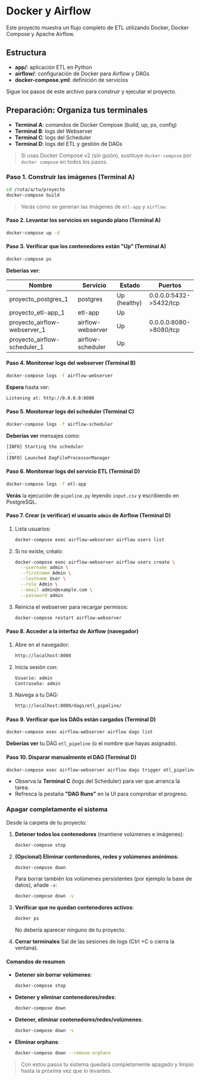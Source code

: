 # Docker y Airflow

Este proyecto muestra un flujo completo de ETL utilizando Docker, Docker Compose y Apache Airflow.

## Estructura

* **app/**: aplicación ETL en Python
* **airflow/**: configuración de Docker para Airflow y DAGs
* **docker-compose.yml**: definición de servicios

Sigue los pasos de este archivo para construir y ejecutar el proyecto.

## Preparación: Organiza tus terminales

* **Terminal A**: comandos de Docker Compose (build, up, ps, config)
* **Terminal B**: logs del Webserver
* **Terminal C**: logs del Scheduler
* **Terminal D**: logs del ETL y gestión de DAGs

> Si usas Docker Compose v2 (sin guión), sustituye `docker-compose` por `docker compose` en todos los pasos.

### Paso 1. Construir las imágenes (Terminal A)

```bash
cd /ruta/a/tu/proyecto
docker-compose build
```

> Verás cómo se generan las imágenes de `etl-app` y `airflow`.

#### Paso 2. Levantar los servicios en segundo plano (Terminal A)

```bash
docker-compose up -d
```

#### Paso 3. Verificar que los contenedores están "Up" (Terminal A)

```bash
docker-compose ps
```

**Deberías ver**:

| Nombre                         | Servicio          | Estado       | Puertos               |
| ------------------------------ | ----------------- | ------------ | --------------------- |
| proyecto\_postgres\_1          | postgres          | Up (healthy) | 0.0.0.0:5432->5432/tcp |
| proyecto\_etl-app\_1           | etl-app           | Up           |                       |
| proyecto\_airflow-webserver\_1 | airflow-webserver | Up           | 0.0.0.0:8080->8080/tcp |
| proyecto\_airflow-scheduler\_1 | airflow-scheduler | Up           |                       |

#### Paso 4. Monitorear logs del webserver (Terminal B)

```bash
docker-compose logs -f airflow-webserver
```

**Espera** hasta ver:

```bash
Listening at: http://0.0.0.0:8080
```

#### Paso 5. Monitorear logs del scheduler (Terminal C)

```bash
docker-compose logs -f airflow-scheduler
```

**Deberías ver** mensajes como:

```bash
[INFO] Starting the scheduler
...
[INFO] Launched DagFileProcessorManager
```

#### Paso 6. Monitorear logs del servicio ETL (Terminal D)

```bash
docker-compose logs -f etl-app
```

**Verás** la ejecución de `pipeline.py` leyendo `input.csv` y escribiendo en PostgreSQL.

#### Paso 7. Crear (o verificar) el usuario `admin` de Airflow (Terminal D)

1. Lista usuarios:

   ```bash
   docker-compose exec airflow-webserver airflow users list
   ```

2. Si no existe, créalo:

   ```bash
   docker-compose exec airflow-webserver airflow users create \
     --username admin \
     --firstname Admin \
     --lastname User \
     --role Admin \
     --email admin@example.com \
     --password admin
   ```

3. Reinicia el webserver para recargar permisos:

   ```bash
   docker-compose restart airflow-webserver
   ```

#### Paso 8. Acceder a la interfaz de Airflow (navegador)

1. Abre en el navegador:

   ```bash
   http://localhost:8080
   ```

2. Inicia sesión con:

   ```bash
   Usuario: admin
   Contraseña: admin
   ```

3. Navega a tu DAG:

   ```bash
   http://localhost:8080/dags/etl_pipeline/
   ```

#### Paso 9. Verificar que los DAGs están cargados (Terminal D)

```bash
docker-compose exec airflow-webserver airflow dags list
```

**Deberías ver** tu DAG `etl_pipeline` (o el nombre que hayas asignado).

#### Paso 10. Disparar manualmente el DAG (Terminal D)

```bash
docker-compose exec airflow-webserver airflow dags trigger etl_pipeline
```

* Observa la **Terminal C** (logs del Scheduler) para ver que arranca la tarea.
* Refresca la pestaña **"DAG Runs”** en la UI para comprobar el progreso.

### Apagar completamente el sistema

Desde la carpeta de tu proyecto:

1. **Detener todos los contenedores** (mantiene volúmenes e imágenes):

   ```bash
   docker-compose stop
   ```

2. **(Opcional) Eliminar contenedores, redes y volúmenes anónimos**:

   ```bash
   docker-compose down
   ```

   Para borrar también los volúmenes persistentes (por ejemplo la base de datos), añade `-v`:

   ```bash
   docker-compose down -v
   ```

3. **Verificar que no quedan contenedores activos**:

   ```bash
   docker ps
   ```

   No debería aparecer ninguno de tu proyecto.
4. **Cerrar terminales**
   Sal de las sesiones de logs (Ctrl +C o cierra la ventana).

#### Comandos de resumen

* **Detener sin borrar volúmenes**:

  ```bash
  docker-compose stop
  ```

* **Detener y eliminar contenedores/redes**:

  ```bash
  docker-compose down
  ```

* **Detener, eliminar contenedores/redes/volúmenes**:

  ```bash
  docker-compose down -v
  ```

* **Eliminar orphans**:

  ```bash
  docker-compose down --remove-orphans
  ```

>Con estos pasos tu sistema quedará completamente apagado y limpio hasta la próxima vez que lo levantes.
